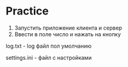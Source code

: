 # Practice
1) Запустить приложение клиента и сервер
2) Ввести в поле число и нажать на кнопку

<p>log.txt - log файл пол умолчанию
<p>settings.ini - файл с настройками
